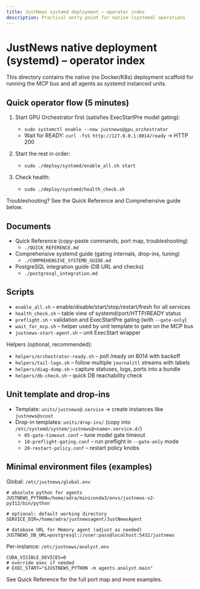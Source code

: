 ```yaml
---
title: JustNews systemd deployment – operator index
description: Practical entry point for native (systemd) operations
---
```


# JustNews native deployment (systemd) – operator index

This directory contains the native (no Docker/K8s) deployment scaffold for running the MCP bus and all agents as systemd instanced units.

## Quick operator flow (5 minutes)

1) Start GPU Orchestrator first (satisfies ExecStartPre model gating):
	 - `sudo systemctl enable --now justnews@gpu_orchestrator`
	 - Wait for READY: `curl -fsS http://127.0.0.1:8014/ready` → HTTP 200

2) Start the rest in order:
	 - `sudo ./deploy/systemd/enable_all.sh start`

3) Check health:
	 - `sudo ./deploy/systemd/health_check.sh`

Troubleshooting? See the Quick Reference and Comprehensive guide below.

## Documents

- Quick Reference (copy-paste commands, port map, troubleshooting)
	- `./QUICK_REFERENCE.md`
- Comprehensive systemd guide (gating internals, drop-ins, tuning)
	- `./COMPREHENSIVE_SYSTEMD_GUIDE.md`
- PostgreSQL integration guide (DB URL and checks)
	- `./postgresql_integration.md`

## Scripts

- `enable_all.sh` – enable/disable/start/stop/restart/fresh for all services
- `health_check.sh` – table view of systemd/port/HTTP/READY status
- `preflight.sh` – validation and ExecStartPre gating (with `--gate-only`)
- `wait_for_mcp.sh` – helper used by unit template to gate on the MCP bus
- `justnews-start-agent.sh` – unit ExecStart wrapper

Helpers (optional, recommended):
- `helpers/orchestrator-ready.sh` – poll /ready on 8014 with backoff
- `helpers/tail-logs.sh` – follow multiple `journalctl` streams with labels
- `helpers/diag-dump.sh` – capture statuses, logs, ports into a bundle
- `helpers/db-check.sh` – quick DB reachability check

## Unit template and drop-ins

- Template: `units/justnews@.service` → create instances like `justnews@scout`
- Drop-in templates: `units/drop-ins/` (copy into `/etc/systemd/system/justnews@<name>.service.d/`)
	- `05-gate-timeout.conf` – tune model gate timeout
	- `10-preflight-gating.conf` – run preflight in `--gate-only` mode
	- `20-restart-policy.conf` – restart policy knobs

## Minimal environment files (examples)

Global: `/etc/justnews/global.env`

```
# absolute python for agents
JUSTNEWS_PYTHON=/home/adra/miniconda3/envs/justnews-v2-py312/bin/python

# optional: default working directory
SERVICE_DIR=/home/adra/justnewsagent/JustNewsAgent

# database URL for Memory agent (adjust as needed)
JUSTNEWS_DB_URL=postgresql://user:pass@localhost:5432/justnews
```

Per-instance: `/etc/justnews/analyst.env`

```
CUDA_VISIBLE_DEVICES=0
# override exec if needed
# EXEC_START="$JUSTNEWS_PYTHON -m agents.analyst.main"
```

See Quick Reference for the full port map and more examples.

